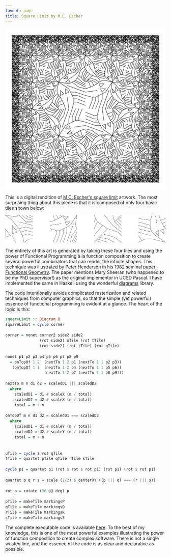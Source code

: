 ```yaml
---
layout: page
title: Square Limit by M.C. Escher
---
```


![Escher](https://raw.githubusercontent.com/Abhiroop/Abhiroop.github.io/01b52606b3a75bd26574bc22cb36eb6d39383c35/art/sqlimit.svg)

This is a digital rendition of [M.C. Escher's square limit](https://www.wikiart.org/en/m-c-escher/square-limit) artwork. The most surprising thing about this piece
is that it is composed of only four basic tiles shown below:

![Escher Tiles](https://raw.githubusercontent.com/Abhiroop/Abhiroop.github.io/eed5bc0c912e0cff256c677415675b1be26228f7/art/tile.svg)

The entirety of this art is generated by taking these four tiles and using the power of Functional Programming à la function composition to create several powerful combinators that can render the infinite shapes. This technique was illustrated by Peter Henderson in his 1982 seminal paper - [Functional Geometry](https://dl.acm.org/doi/10.1145/800068.802148). The paper mentions Mary Sheeran (who happened to be my PhD supervisor!) as the original implementor in UCSD Pascal. I have implemented the same in Haskell using the wonderful [diagrams](https://hackage.haskell.org/package/diagrams) library.

The code intentionally avoids complicated rasterization and related techniques from computer graphics, so that the simple (yet powerful) essence of functional programming is evident at a glance. The heart of the logic is this:

```haskell
squareLimit :: Diagram B
squareLimit = cycle corner

corner = nonet corner2 side2 side2
               (rot side2) uTile (rot tTile)
               (rot side2) (rot tTile) (rot qTile)

nonet p1 p2 p3 p4 p5 p6 p7 p8 p9
  = onTopOf 1 2  (nextTo 1 2 p1 (nextTo 1 1 p2 p3))
   (onTopOf 1 1  (nextTo 1 2 p4 (nextTo 1 1 p5 p6))
                 (nextTo 1 2 p7 (nextTo 1 1 p8 p9)))

nextTo m n d1 d2 = scaledD1 ||| scaledD2
  where
    scaledD1 = d1 # scaleX (m / total)
    scaledD2 = d2 # scaleX (n / total)
    total = m + n

onTopOf m n d1 d2 = scaledD1 === scaledD2
  where
    scaledD1 = d1 # scaleY (m / total)
    scaledD2 = d2 # scaleY (n / total)
    total = m + n


uTile = cycle $ rot qTile
tTile = quartet pTile qTile rTile sTile

cycle p1 = quartet p1 (rot $ rot $ rot p1) (rot p1) (rot $ rot p1)

quartet p q r s = scale (1/2) $ centerXY ((p ||| q) === (r ||| s))

rot p = rotate (90 @@ deg) p

pTile = makeTile markingsP
qTile = makeTile markingsQ
rTile = makeTile markingsR
sTile = makeTile markingsS
```

The complete executable code is available [here](https://github.com/Abhiroop/geofunc). To the best of my knowledge, this is one of the most powerful examples illustrating the power of function composition to create complex software. There is not a single wasted line, and the essence of the code is as clear and declarative as possible.
